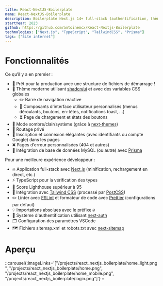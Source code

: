 ```yaml
---
title: React-NextJS-Boilerplate
name: React-NextJS-Boilerplate
description: Boilerplate Next.js 14+ full-stack (authentification, thème moderne, migrations de bases de données et plus encore).
startYear: 2023
github: https://github.com/antoinemcx/React-Nextjs-Boilerplate
technologies: ["Next.js", "TypeScript", "TailwindCSS", "Prisma"]
tags: ["Site internet"]
---
```


# Fonctionnalités

Ce qu'il y a en premier :

- 🚀 Prêt pour la production avec une structure de fichiers de démarrage !
- 🌈 Thème moderne utilisant [shadcn/ui](https://ui.shadcn.com/) et avec des variables CSS globales
  - ✏️ Barre de navigation réactive
  - 💄 Composants d'interface utilisateur personnalisés (menus déroulants, boutons, en-têtes, notifications toast, ...)
  - ⏳ Page de chargement et états des boutons
- 🌙 Mode sombre/clair/système (grâce à [next-themes](https://www.npmjs.com/package/next-themes))
- 👮 Routage privé
- 🔐 Inscription et connexion élégantes (avec identifiants ou compte Google) dans les pages
- ❌ Pages d'erreur personnalisées (404 et autres)
- 📡 Intégration de base de données MySQL (ou autre) avec [Prisma](https://www.prisma.io/)

Pour une meilleure expérience développeur :

- 🔥 Application full-stack avec [Next.js](https://nextjs.org/) (minification, rechargement en direct, etc.)
- ⚡ TypeScript pour la vérification des types
- 💯 Score Lighthouse supérieur à 95
- 🎨 Intégration avec [Tailwind CSS](https://tailwindcss.com/) (processé par [PostCSS](https://postcss.org/))
- ✏️ Linter avec [ESLint](https://eslint.org/) et formateur de code avec [Prettier](https://prettier.io/) (configurations par défaut)
- 💡 Importations absolues avec le préfixe `@`
- 🔑 Système d'authentification utilisant [next-auth](https://github.com/nextauthjs/next-auth)
- 🗂 Configuration des paramètres VSCode
- 🗺️ Fichiers sitemap.xml et robots.txt avec [next-sitemap](https://www.npmjs.com/package/next-sitemap)

# Aperçu

::carousel{:imageLinks='["/projects/react_nextjs_boilerplate/home_light.png", "/projects/react_nextjs_boilerplate/home.png", "/projects/react_nextjs_boilerplate/home_mobile.png", "/projects/react_nextjs_boilerplate/login.png"]'}
::

